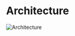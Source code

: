 # Architecture

![Architecture](https://github.com/ProjectSummar/Summar/assets/79556863/cd3e77da-0def-4bc6-92ab-a8c0c4d6b94d)
